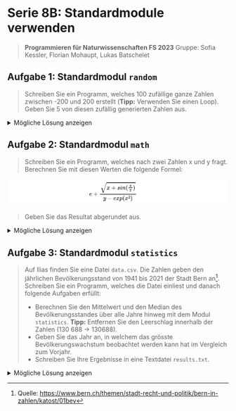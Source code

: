 # Serie 8B: Standardmodule verwenden

> **Programmieren für Naturwissenschaften FS 2023**
> Gruppe: Sofia Kessler, Florian Mohaupt, Lukas Batschelet

## Aufgabe 1: Standardmodul `random`

> Schreiben Sie ein Programm, welches 100 zufällige ganze Zahlen zwischen -200 und 200 erstellt
> (**Tipp:** Verwenden Sie einen Loop). Geben Sie 5 von diesen zufällig generierten Zahlen aus.

<details>
    <summary> Mögliche Lösung anzeigen </summary>

```python
import random

# Liste zum Speichern der zufälligen Zahlen
zufallszahlen = []

# 100 zufällige Zahlen generieren
for i in range(100):
    zufallszahl = random.randint(-200, 200)
    zufallszahlen.append(zufallszahl)

# 5 zufällige Zahlen aus der Liste ausgeben
ausgewaehlte_zahlen = random.sample(zufallszahlen, 5)
print("5 zufällig ausgewählte Zahlen:", ausgewaehlte_zahlen)
```

[Vollstängier Quellcode](S8BA1.py)

</details>

## Aufgabe 2: Standardmodul `math`

> Schreiben Sie ein Programm, welches nach zwei Zahlen x und y fragt. Berechnen Sie mit diesen Werten die folgende Formel:

![Funktion](RESOURCES/funktion_A2.png)

> Geben Sie das Resultat abgerundet aus.

<details>
    <summary> Mögliche Lösung anzeigen </summary>

```python
import math

# Eingabe
x = float(input("Bitte geben Sie eine Zahl für x ein: "))
y = float(input("Bitte geben Sie eine Zahl für y ein: "))

# Berechnung
e = math.e
pi = math.pi
ergebnis = e + math.sqrt(x + math.sin(pi/2)) / (y - math.exp(x**2))

# Ausgabe
print("Ergebnis:", math.floor(ergebnis))
```

[Vollstängier Quellcode](S8BA2.py)

</details>

## Aufgabe 3: Standardmodul `statistics`

> Auf Ilias finden Sie eine Datei `data.csv`. Die Zahlen geben den jährlichen Bevölkerungsstand von 1941 bis 2021 der Stadt Bern an[^1]. Schreiben Sie ein Programm, welches die Datei einliest und danach folgende Aufgaben erfüllt:
>
> - Berechnen Sie den Mittelwert und den Median des Bevölkerungsstandes über alle Jahre hinweg mit dem Modul `statistics`. **Tipp:** Entfernen Sie den Leerschlag innerhalb der Zahlen (130 688 → 130688).
> - Geben Sie das Jahr an, in welchem das grösste Bevölkerungswachstum beobachtet werden kann hat im Vergleich zum Vorjahr.
> - Schreiben Sie Ihre Ergebnisse in eine Textdatei `results.txt`.

[^1]: Quelle: https://www.bern.ch/themen/stadt-recht-und-politik/bern-in-zahlen/katost/01bev

<details>
    <summary> Mögliche Lösung anzeigen </summary>

```python
import csv
import statistics

# Einlesen der CSV-Datei
bevoelkerungsdaten = []

with open('data.csv', 'r') as csvfile:
    csvreader = csv.reader(csvfile, delimiter=';')
    next(csvreader)  # Überspringe die Kopfzeile
    for row in csvreader:
        if len(row) == 2:
            jahr, bevoelkerung = row
            bevoelkerung = int(bevoelkerung.replace(" ", ""))
            bevoelkerungsdaten.append((jahr, bevoelkerung))
        else:
            print(f"Warnung: Ungültige Zeile übersprungen: {row}")

# Mittelwert und Median berechnen
bevoelkerungszahlen = [bevoelkerung for jahr, bevoelkerung in bevoelkerungsdaten]
mittelwert = statistics.mean(bevoelkerungszahlen)
median = statistics.median(bevoelkerungszahlen)

# Grösstes Bevölkerungswachstum finden
max_wachstum = 0
jahr_max_wachstum = None
bemerkung = ""

for i in range(1, len(bevoelkerungsdaten)):
    jahr_aktuell = int(bevoelkerungsdaten[i][0])
    jahr_vorher = int(bevoelkerungsdaten[i - 1][0])
    
    wachstum = bevoelkerungsdaten[i][1] - bevoelkerungsdaten[i - 1][1]
    
    # Vor 1980 liegen nur fünfjährlich die Daten vor. 
    # Daher muss das Wachstum in einem solchen Fall auf ein Jahr gemittelt werden.
    if jahr_aktuell < 1981:  
        wachstum = wachstum / (jahr_aktuell - jahr_vorher)  # Mittlere jährliche Veränderung
    
    if wachstum > max_wachstum:
        max_wachstum = wachstum
        jahr_max_wachstum = jahr_aktuell
        bemerkung = "(gemittelt über 5 Jahre)" if jahr_aktuell < 1980 else ""

# Ergebnisse in eine Textdatei schreiben
with open('results.txt', 'w') as f:
    f.write(f"Mittelwert der Bevoelkerung: {mittelwert}\n")
    f.write(f"Median der Bevoelkerung: {median}\n")
    f.write(f"Jahr mit dem grössten Bevoelkerungswachstum: {jahr_max_wachstum} {bemerkung}\n")

print("Die Ergebnisse wurden in results.txt geschrieben.")
```

- [Vollstängier Quellcode](S8BA3.py)
- [CSV-Datei](data.csv)
- [Ausgabedatei](results.txt)


</details>


